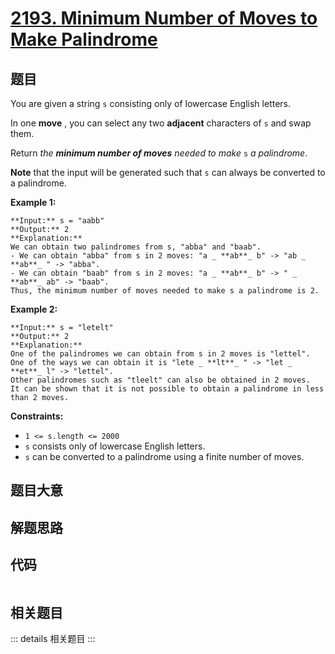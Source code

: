 # [2193. Minimum Number of Moves to Make Palindrome](https://leetcode.com/problems/minimum-number-of-moves-to-make-palindrome)

## 题目

You are given a string `s` consisting only of lowercase English letters.

In one **move** , you can select any two **adjacent** characters of `s` and
swap them.

Return _the **minimum number of moves** needed to make_ `s` _a palindrome_.

**Note** that the input will be generated such that `s` can always be
converted to a palindrome.



**Example 1:**

    
    
    **Input:** s = "aabb"
    **Output:** 2
    **Explanation:**
    We can obtain two palindromes from s, "abba" and "baab". 
    - We can obtain "abba" from s in 2 moves: "a _ **ab**_ b" -> "ab _ **ab**_ " -> "abba".
    - We can obtain "baab" from s in 2 moves: "a _ **ab**_ b" -> " _ **ab**_ ab" -> "baab".
    Thus, the minimum number of moves needed to make s a palindrome is 2.
    

**Example 2:**

    
    
    **Input:** s = "letelt"
    **Output:** 2
    **Explanation:**
    One of the palindromes we can obtain from s in 2 moves is "lettel".
    One of the ways we can obtain it is "lete _ **lt**_ " -> "let _ **et**_ l" -> "lettel".
    Other palindromes such as "tleelt" can also be obtained in 2 moves.
    It can be shown that it is not possible to obtain a palindrome in less than 2 moves.
    



**Constraints:**

  * `1 <= s.length <= 2000`
  * `s` consists only of lowercase English letters.
  * `s` can be converted to a palindrome using a finite number of moves.


## 题目大意

## 解题思路

## 代码

```javascript

```

## 相关题目

::: details 相关题目
:::

